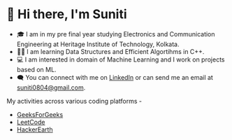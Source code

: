<h1>👋 Hi there, I'm Suniti</h1>


- 🎓 I am in my pre final year studying Electronics and Communication Engineering at Heritage Institute of Technology, Kolkata. 
- 👩‍💻 I am learning Data Structures and Efficient Algortihms in C++.
- 💻 I am interested in domain of Machine Learning and I work on projects based on ML.
- 🗨 You can connect with me on [LinkedIn](https://www.linkedin.com/in/suniti-53173a1b1/) or can send me an email at suniti0804@gmail.com.

                                                                     
                                                                      


 My activities across various coding platforms - 

- [GeeksForGeeks](https://auth.geeksforgeeks.org/user/suniti0804/practice/)
- [LeetCode](https://leetcode.com/suniti0804/)
- [HackerEarth](https://www.hackerearth.com/@suniti0804)

<!---
suniti0804/suniti0804 is a ✨ special ✨ repository because its `README.md` (this file) appears on your GitHub profile.
You can click the Preview link to take a look at your changes.
--->
